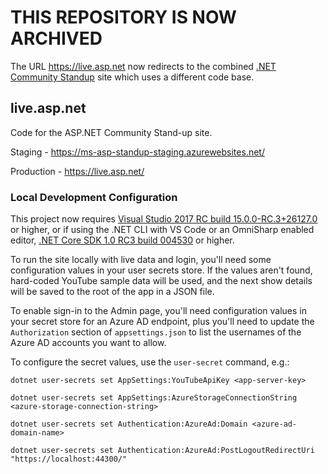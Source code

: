 # THIS REPOSITORY IS NOW ARCHIVED
The URL https://live.asp.net now redirects to the combined [.NET Community Standup](https://dotnet.microsoft.com/platform/community/standup) site which uses a different code base.

## live.asp.net
Code for the ASP.NET Community Stand-up site.

Staging - https://ms-asp-standup-staging.azurewebsites.net/

Production - https://live.asp.net/

### Local Development Configuration
This project now requires [Visual Studio 2017 RC build 15.0.0-RC.3+26127.0](https://www.microsoft.com/net/core#windowsvs2017) or higher, or if using the .NET CLI with VS Code or an OmniSharp enabled editor, [.NET Core SDK 1.0 RC3 build 004530](https://github.com/dotnet/core/blob/master/release-notes/rc3-download.md) or higher.

To run the site locally with live data and login, you'll need some configuration values in your user secrets store.
If the values aren't found, hard-coded YouTube sample data will be used, and the next show details will be saved to
the root of the app in a JSON file.

To enable sign-in to the Admin page, you'll need configuration values in your secret store for an Azure AD endpoint,
plus you'll need to update the `Authorization` section of `appsettings.json` to list the usernames of the Azure AD accounts
you want to allow. 

To configure the secret values, use the `user-secret` command, e.g.:

```
dotnet user-secrets set AppSettings:YouTubeApiKey <app-server-key>
  
dotnet user-secrets set AppSettings:AzureStorageConnectionString <azure-storage-connection-string>

dotnet user-secrets set Authentication:AzureAd:Domain <azure-ad-domain-name>

dotnet user-secrets set Authentication:AzureAd:PostLogoutRedirectUri "https://localhost:44300/"
```
